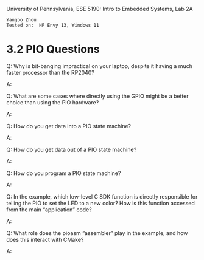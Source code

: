 University of Pennsylvania, ESE 5190: Intro to Embedded Systems, Lab 2A

    Yangbo Zhou
    Tested on:  HP Envy 13, Windows 11

# 3.2 PIO Questions

Q: Why is bit-banging impractical on your laptop, despite it having a 
much faster processor than the RP2040?  

A:

Q: What are some cases where directly using the GPIO might be a 
better choice than using the PIO hardware?

A:

Q: How do you get data into a PIO state machine? 

A:

Q: How do you get data out of a PIO state machine? 

A:

Q: How do you program a PIO state machine? 

A:

Q: In the example, which low-level C SDK function is directly 
responsible for telling the PIO to set the LED to a new color? How 
is this function accessed from the main “application” code? 

A:

Q: What role does the pioasm “assembler” play in the example, and 
how does this interact with CMake? 

A:
